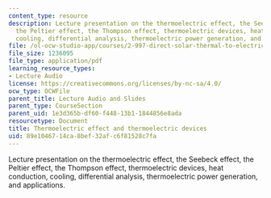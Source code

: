 ```yaml
---
content_type: resource
description: Lecture presentation on the thermoelectric effect, the Seebeck effect,
  the Peltier effect, the Thompson effect, thermoelectric devices, heat conduction,
  cooling, differential analysis, thermoelectric power generation, and applications.
file: /ol-ocw-studio-app/courses/2-997-direct-solar-thermal-to-electrical-energy-conversion-technologies-fall-2009/89e1046714ca8bef32afc6f81528c7fa_MIT2_997F09_lec02.pdf
file_size: 1236095
file_type: application/pdf
learning_resource_types:
- Lecture Audio
license: https://creativecommons.org/licenses/by-nc-sa/4.0/
ocw_type: OCWFile
parent_title: Lecture Audio and Slides
parent_type: CourseSection
parent_uid: 1e3d365b-df60-f448-13b1-1844856e8ada
resourcetype: Document
title: Thermoelectric effect and thermoelectric devices
uid: 89e10467-14ca-8bef-32af-c6f81528c7fa
---
```

Lecture presentation on the thermoelectric effect, the Seebeck effect, the Peltier effect, the Thompson effect, thermoelectric devices, heat conduction, cooling, differential analysis, thermoelectric power generation, and applications.